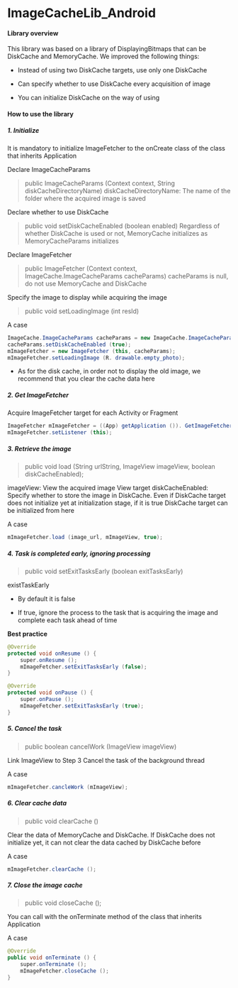 # ImageCacheLib_Android

#### Library overview

This library was based on a library of DisplayingBitmaps that can be DiskCache and MemoryCache. We improved the following things:

* Instead of using two DiskCache targets, use only one DiskCache

* Can specify whether to use DiskCache every acquisition of image

* You can initialize DiskCache on the way of using

#### How to use the library
##### 1. Initialize
It is mandatory to initialize ImageFetcher to the onCreate class of the class that inherits Application

Declare ImageCacheParams
> public ImageCacheParams (Context context, String diskCacheDirectoryName)
> diskCacheDirectoryName: The name of the folder where the acquired image is saved

Declare whether to use DiskCache
> public void setDiskCacheEnabled (boolean enabled)
> Regardless of whether DiskCache is used or not, MemoryCache initializes as MemoryCacheParams initializes

Declare ImageFetcher
> public ImageFetcher (Context context, ImageCache.ImageCacheParams cacheParams)
> cacheParams is null, do not use MemoryCache and DiskCache

Specify the image to display while acquiring the image
> public void setLoadingImage (int resId)

A case

```java
ImageCache.ImageCacheParams cacheParams = new ImageCache.ImageCacheParams (this, IMAGE_CACHE_DIR);
cacheParams.setDiskCacheEnabled (true);
mImageFetcher = new ImageFetcher (this, cacheParams);
mImageFetcher.setLoadingImage (R. drawable.empty_photo);
```

* As for the disk cache, in order not to display the old image, we recommend that you clear the cache data here

##### 2. Get ImageFetcher
Acquire ImageFetcher target for each Activity or Fragment

```java
ImageFetcher mImageFetcher = ((App) getApplication ()). GetImageFetcher ();
mImageFetcher.setListener (this);
```

##### 3. Retrieve the image
> public void load (String urlString, ImageView imageView, boolean diskCacheEnabled);

imageView: View the acquired image View target
diskCacheEnabled: Specify whether to store the image in DiskCache. Even if DiskCache target does not initialize yet at initialization stage, if it is true DiskCache target can be initialized from here

A case

```java
mImageFetcher.load (image_url, mImageView, true);
```

##### 4. Task is completed early, ignoring processing
> public void setExitTasksEarly (boolean exitTasksEarly)

existTaskEarly

* By default it is false

* If true, ignore the process to the task that is acquiring the image and complete each task ahead of time

**Best practice**

```java
@Override
protected void onResume () {
    super.onResume ();
    mImageFetcher.setExitTasksEarly (false);
}

@Override
protected void onPause () {
    super.onPause ();
    mImageFetcher.setExitTasksEarly (true);
}
```

##### 5. Cancel the task
> public boolean cancelWork (ImageView imageView)

Link ImageView to Step 3 Cancel the task of the background thread

A case

```java
mImageFetcher.cancleWork (mImageView);
```

##### 6. Clear cache data
> public void clearCache ()

Clear the data of MemoryCache and DiskCache. If DiskCache does not initialize yet, it can not clear the data cached by DiskCache before

A case

```java
mImageFetcher.clearCache ();
```

##### 7. Close the image cache
> public void closeCache ();

You can call with the onTerminate method of the class that inherits Application

A case

```java
@Override
public void onTerminate () {
    super.onTerminate ();
    mImageFetcher.closeCache ();
}
```
